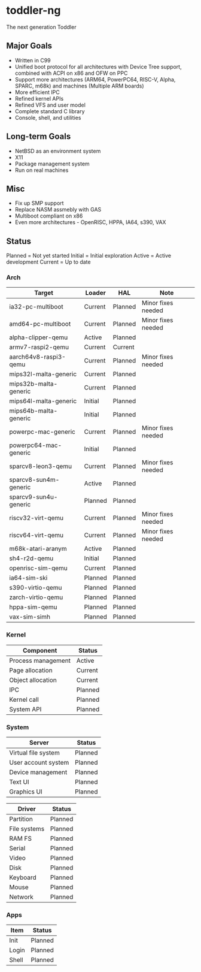 # toddler-ng
The next generation Toddler

## Major Goals
* Written in C99
* Unified boot protocol for all architectures with Device Tree support, combined with ACPI on x86 and OFW on PPC
* Support more architectures (ARM64, PowerPC64, RISC-V, Alpha, SPARC, m68k) and machines (Multiple ARM boards)
* More efficient IPC
* Refined kernel APIs
* Refined VFS and user model
* Complete standard C library
* Console, shell, and utilities

## Long-term Goals
* NetBSD as an environment system
* X11
* Package management system
* Run on real machines

## Misc
* Fix up SMP support
* Replace NASM assmebly with GAS
* Multiboot compliant on x86
* Even more architectures - OpenRISC, HPPA, IA64, s390, VAX

## Status

Planned = Not yet started
Initial = Initial exploration
Active  = Active development
Current = Up to date

### Arch

| Target                | Loader    | HAL       | Note               |
| --------------------- | --------- | --------- | ------------------ |
| ia32-pc-multiboot     | Current   | Planned   | Minor fixes needed |
| amd64-pc-multiboot    | Current   | Planned   | Minor fixes needed |
| alpha-clipper-qemu    | Active    | Planned   |                    |
| armv7-raspi2-qemu     | Current   | Current   |                    |
| aarch64v8-raspi3-qemu | Current   | Planned   | Minor fixes needed |
| mips32l-malta-generic | Current   | Planned   |                    |
| mips32b-malta-generic | Current   | Planned   |                    |
| mips64l-malta-generic | Initial   | Planned   |                    |
| mips64b-malta-generic | Initial   | Planned   |                    |
| powerpc-mac-generic   | Current   | Planned   | Minor fixes needed |
| powerpc64-mac-generic | Initial   | Planned   |                    |
| sparcv8-leon3-qemu    | Current   | Planned   | Minor fixes needed |
| sparcv8-sun4m-generic | Active    | Planned   |                    |
| sparcv9-sun4u-generic | Planned   | Planned   |                    |
| riscv32-virt-qemu     | Current   | Planned   | Minor fixes needed |
| riscv64-virt-qemu     | Current   | Planned   | Minor fixes needed |
| m68k-atari-aranym     | Active    | Planned   |                    |
| sh4-r2d-qemu          | Initial   | Planned   |                    |
| openrisc-sim-qemu     | Current   | Planned   |                    |
| ia64-sim-ski          | Planned   | Planned   |                    |
| s390-virtio-qemu      | Planned   | Planned   |                    |
| zarch-virtio-qemu     | Planned   | Planned   |                    |
| hppa-sim-qemu         | Planned   | Planned   |                    |
| vax-sim-simh          | Planned   | Planned   |                    |

### Kernel

| Component             | Status    |
| --------------------- | --------- |
| Process management    | Active    |
| Page allocation       | Current   |
| Object allocation     | Current   |
| IPC                   | Planned   |
| Kernel call           | Planned   |
| System API            | Planned   |

### System

| Server                | Status    |
| --------------------- | --------- |
| Virtual file system   | Planned   |
| User account system   | Planned   |
| Device management     | Planned   |
| Text UI               | Planned   |
| Graphics UI           | Planned   |

| Driver                | Status    |
| --------------------- | --------- |
| Partition             | Planned   |
| File systems          | Planned   |
| RAM FS                | Planned   |
| Serial                | Planned   |
| Video                 | Planned   |
| Disk                  | Planned   |
| Keyboard              | Planned   |
| Mouse                 | Planned   |
| Network               | Planned   |

### Apps

| Item                  | Status    |
| --------------------- | --------- |
| Init                  | Planned   |
| Login                 | Planned   |
| Shell                 | Planned   |
